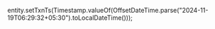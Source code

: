 entity.setTxnTs(Timestamp.valueOf(OffsetDateTime.parse("2024-11-19T06:29:32+05:30").toLocalDateTime()));
